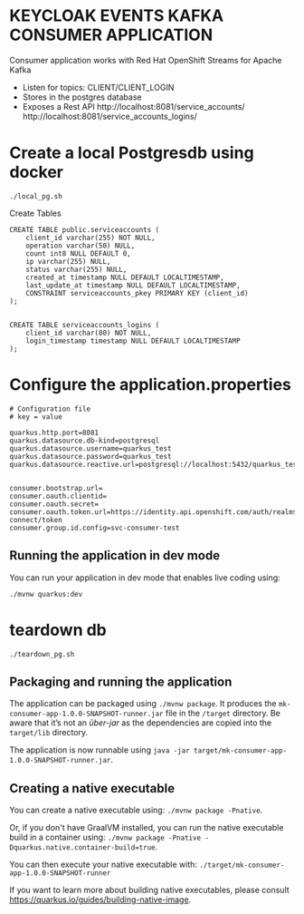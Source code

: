 # KEYCLOAK EVENTS KAFKA CONSUMER APPLICATION

Consumer application works with Red Hat OpenShift Streams for Apache Kafka
* Listen for topics: CLIENT/CLIENT_LOGIN
* Stores in the postgres database
* Exposes a Rest API
http://localhost:8081/service_accounts/
http://localhost:8081/service_accounts_logins/

# Create a local Postgresdb using docker

`./local_pg.sh`

Create Tables

```roomsql
CREATE TABLE public.serviceaccounts (
	client_id varchar(255) NOT NULL,
	operation varchar(50) NULL,
	count int8 NULL DEFAULT 0,
	ip varchar(255) NULL,
	status varchar(255) NULL,
	created_at timestamp NULL DEFAULT LOCALTIMESTAMP,
	last_update_at timestamp NULL DEFAULT LOCALTIMESTAMP,
	CONSTRAINT serviceaccounts_pkey PRIMARY KEY (client_id)
);


CREATE TABLE serviceaccounts_logins (
	client_id varchar(80) NOT NULL,
	login_timestamp timestamp NULL DEFAULT LOCALTIMESTAMP
);
```


# Configure the application.properties

```
# Configuration file
# key = value

quarkus.http.port=8081
quarkus.datasource.db-kind=postgresql
quarkus.datasource.username=quarkus_test
quarkus.datasource.password=quarkus_test
quarkus.datasource.reactive.url=postgresql://localhost:5432/quarkus_test


consumer.bootstrap.url=
consumer.oauth.clientid=
consumer.oauth.secret=
consumer.oauth.token.url=https://identity.api.openshift.com/auth/realms/rhoas/protocol/openid-connect/token
consumer.group.id.config=svc-consumer-test

```

## Running the application in dev mode

You can run your application in dev mode that enables live coding using:
```
./mvnw quarkus:dev
```


# teardown db

`./teardown_pg.sh`


## Packaging and running the application

The application can be packaged using `./mvnw package`.
It produces the `mk-consumer-app-1.0.0-SNAPSHOT-runner.jar` file in the `/target` directory.
Be aware that it’s not an _über-jar_ as the dependencies are copied into the `target/lib` directory.

The application is now runnable using `java -jar target/mk-consumer-app-1.0.0-SNAPSHOT-runner.jar`.

## Creating a native executable

You can create a native executable using: `./mvnw package -Pnative`.

Or, if you don't have GraalVM installed, you can run the native executable build in a container using: `./mvnw package -Pnative -Dquarkus.native.container-build=true`.

You can then execute your native executable with: `./target/mk-consumer-app-1.0.0-SNAPSHOT-runner`

If you want to learn more about building native executables, please consult https://quarkus.io/guides/building-native-image.